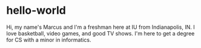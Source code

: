 # hello-world

Hi, my name's Marcus and I'm a freshman here at IU from Indianapolis, IN.
I love basketball, video games, and good TV shows. I'm here to get a degree for CS with a minor in informatics.

